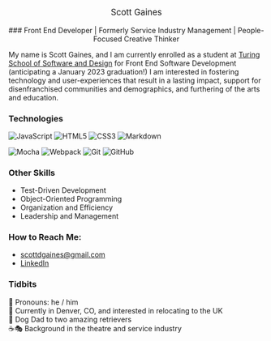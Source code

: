 <p align="center" style="font-size: larger">Scott Gaines</p>
<p align="center">### Front End Developer | Formerly Service Industry Management | People-Focused Creative Thinker</p>

My name is Scott Gaines, and I am currently enrolled as a student at [Turing School of Software and Design](https://turing.edu/) for Front End Software Development (anticipating a January 2023 graduation!) I am interested in fostering technology and user-experiences that result in a lasting impact, support for disenfranchised communities and demographics, and furthering of the arts and education. 


### Technologies
![JavaScript](https://img.shields.io/badge/javascript-%23323330.svg?style=for-the-badge&logo=javascript&logoColor=%23F7DF1E)
![HTML5](https://img.shields.io/badge/html5-%23E34F26.svg?style=for-the-badge&logo=html5&logoColor=white)
![CSS3](https://img.shields.io/badge/css3-%231572B6.svg?style=for-the-badge&logo=css3&logoColor=white)
![Markdown](https://img.shields.io/badge/markdown-%23000000.svg?style=for-the-badge&logo=markdown&logoColor=white)

![Mocha](https://img.shields.io/badge/-mocha-%238D6748?style=for-the-badge&logo=mocha&logoColor=white)
![Webpack](https://img.shields.io/badge/webpack-%238DD6F9.svg?style=for-the-badge&logo=webpack&logoColor=black)
![Git](https://img.shields.io/badge/git-%23F05033.svg?style=for-the-badge&logo=git&logoColor=white)
![GitHub](https://img.shields.io/badge/github-%23121011.svg?style=for-the-badge&logo=github&logoColor=white)

### Other Skills
- Test-Driven Development
- Object-Oriented Programming
- Organization and Efficiency
- Leadership and Management

<!-- I prioritize planning and organization that lead to thoughtful results, while still being able to think on my feet when necessary -->

### How to Reach Me:
- scottdgaines@gmail.com
- [LinkedIn](https://www.linkedin.com/in/scottdgaines-fe/)

### Tidbits
👤  Pronouns: he / him<br>
📍  Currently in Denver, CO, and interested in relocating to the UK<br>
🐶  Dog Dad to two amazing retrievers<br>
☕🎭  Background in the theatre and service industry

